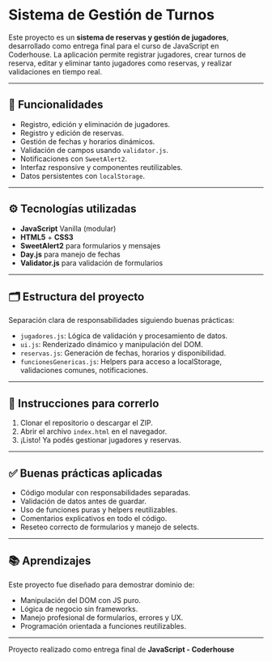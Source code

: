 # Sistema de Gestión de Turnos

Este proyecto es un **sistema de reservas y gestión de jugadores**, desarrollado como entrega final para el curso de JavaScript en Coderhouse. La aplicación permite registrar jugadores, crear turnos de reserva, editar y eliminar tanto jugadores como reservas, y realizar validaciones en tiempo real.

---

## 🧩 Funcionalidades

- Registro, edición y eliminación de jugadores.
- Registro y edición de reservas.
- Gestión de fechas y horarios dinámicos.
- Validación de campos usando `validator.js`.
- Notificaciones con `SweetAlert2`.
- Interfaz responsive y componentes reutilizables.
- Datos persistentes con `localStorage`.

---

## ⚙️ Tecnologías utilizadas

- **JavaScript** Vanilla (modular)
- **HTML5** + **CSS3**
- **SweetAlert2** para formularios y mensajes
- **Day.js** para manejo de fechas
- **Validator.js** para validación de formularios

---

## 🗂 Estructura del proyecto

Separación clara de responsabilidades siguiendo buenas prácticas:

- `jugadores.js`: Lógica de validación y procesamiento de datos.
- `ui.js`: Renderizado dinámico y manipulación del DOM.
- `reservas.js`: Generación de fechas, horarios y disponibilidad.
- `funcionesGenericas.js`: Helpers para acceso a localStorage, validaciones comunes, notificaciones.

---

## 🚀 Instrucciones para correrlo

1. Clonar el repositorio o descargar el ZIP.
2. Abrir el archivo `index.html` en el navegador.
3. ¡Listo! Ya podés gestionar jugadores y reservas.

---

## ✅ Buenas prácticas aplicadas

- Código modular con responsabilidades separadas.
- Validación de datos antes de guardar.
- Uso de funciones puras y helpers reutilizables.
- Comentarios explicativos en todo el código.
- Reseteo correcto de formularios y manejo de selects.

---

## 📚 Aprendizajes

Este proyecto fue diseñado para demostrar dominio de:

- Manipulación del DOM con JS puro.
- Lógica de negocio sin frameworks.
- Manejo profesional de formularios, errores y UX.
- Programación orientada a funciones reutilizables.

---

Proyecto realizado como entrega final de **JavaScript - Coderhouse**
